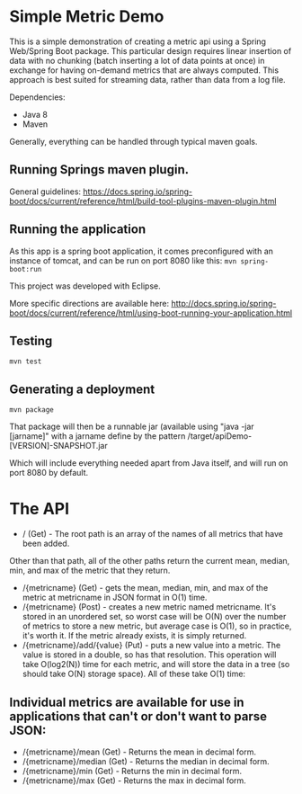 # Simple Metric Demo

This is a simple demonstration of creating a metric api using a Spring Web/Spring Boot package.
This particular design requires linear insertion of data with no chunking (batch inserting a lot of data points at once)
in exchange for having on-demand metrics that are always computed.
This approach is best suited for streaming data, rather than data from a log file.

Dependencies:
 - Java 8
 - Maven

Generally, everything can be handled through typical maven goals.

## Running Springs maven plugin.

General guidelines:
https://docs.spring.io/spring-boot/docs/current/reference/html/build-tool-plugins-maven-plugin.html

## Running the application

As this app is a spring boot application, it comes preconfigured with an instance of tomcat, and can be run on port 8080 like this:
```mvn spring-boot:run```

This project was developed with Eclipse.

More specific directions are available here:  http://docs.spring.io/spring-boot/docs/current/reference/html/using-boot-running-your-application.html

## Testing

``` mvn test ```

## Generating a deployment

```mvn package```

That package will then be a runnable jar (available using "java -jar [jarname]" with a jarname define by the pattern 
  /target/apiDemo-[VERSION]-SNAPSHOT.jar

Which will include everything needed apart from Java itself, and will run on port 8080 by default.

# The API

- / (Get)  - The root path is an array of the names of all metrics that have been added.

Other than that path, all of the other paths return the current mean, median, min, and max of the metric that they return.

- /{metricname} (Get) - gets the mean, median, min, and max of the metric at metricname in JSON format in O(1) time.
- /{metricname} (Post) - creates a new metric named metricname.  It's stored in an unordered set, so worst case will be O(N) over the number of metrics to store a new metric, but average case is O(1), so in practice, it's worth it.  If the metric already exists, it is simply returned.
- /{metricname}/add/{value} (Put) - puts a new value into a metric.  The value is stored in a double, so has that resolution.  This operation will take O(log2(N)) time for each metric, and will store the data in a tree (so should take O(N) storage space). 
All of these take O(1) time:

## Individual metrics are available for use in applications that can't or don't want to parse JSON:
- /{metricname}/mean (Get) - Returns the mean in decimal form.
- /{metricname}/median (Get) - Returns the median in decimal form.
- /{metricname}/min (Get) - Returns the min in decimal form.
- /{metricname}/max (Get) - Returns the max in decimal form.
